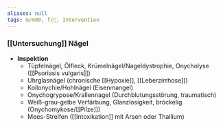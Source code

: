 ```yaml
---
aliases: null
tags: m/m00, f/🧴, Intervention
---
```

### [[Untersuchung]] Nägel
- **Inspektion**
	- Tüpfelnägel, Ölfleck, Krümelnägel/Nageldystrophie, Onycholyse ([[Psoriasis vulgaris]])
	- Uhrglasnägel (chronische [[Hypoxie]], [[Leberzirrhose]])
	- Koilonychie/Hohlnägel (Eisenmangel)
	- Onychogrypose/Krallennagel (Durchblutungsstörung, traumatisch)
	- Weiß-grau-gelbe Verfärbung, Glanzlosigkeit, bröckelig (Onychomykose/[[Pilze]])
	- Mees-Streifen ([[Intoxikation]] mit Arsen oder Thallium)